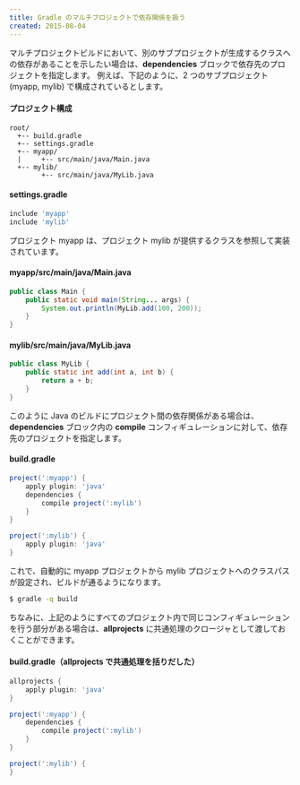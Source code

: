```yaml
---
title: Gradle のマルチプロジェクトで依存関係を扱う
created: 2015-08-04
---
```


マルチプロジェクトビルドにおいて、別のサブプロジェクトが生成するクラスへの依存があることを示したい場合は、**dependencies** ブロックで依存先のプロジェクトを指定します。
例えば、下記のように、2 つのサブプロジェクト (myapp, mylib) で構成されているとします。

#### プロジェクト構成
```
root/
  +-- build.gradle
  +-- settings.gradle
  +-- myapp/
  |     +-- src/main/java/Main.java
  +-- mylib/
        +-- src/main/java/MyLib.java
```

#### settings.gradle
```groovy
include 'myapp'
include 'mylib'
```

プロジェクト myapp は、プロジェクト mylib が提供するクラスを参照して実装されています。

#### myapp/src/main/java/Main.java
```java
public class Main {
    public static void main(String... args) {
        System.out.println(MyLib.add(100, 200));
    }
}
```

#### mylib/src/main/java/MyLib.java
```java
public class MyLib {
    public static int add(int a, int b) {
        return a + b;
    }
}
```

このように Java のビルドにプロジェクト間の依存関係がある場合は、**dependencies** ブロック内の **compile** コンフィギュレーションに対して、依存先のプロジェクトを指定します。

#### build.gradle
```groovy
project(':myapp') {
    apply plugin: 'java'
    dependencies {
        compile project(':mylib')
    }
}

project(':mylib') {
    apply plugin: 'java'
}
```

これで、自動的に myapp プロジェクトから mylib プロジェクトへのクラスパスが設定され、ビルドが通るようになります。

```bash
$ gradle -q build
```

ちなみに、上記のようにすべてのプロジェクト内で同じコンフィギュレーションを行う部分がある場合は、**allprojects** に共通処理のクロージャとして渡しておくことができます。


#### build.gradle（allprojects で共通処理を括りだした）
```groovy
allprojects {
    apply plugin: 'java'
}

project(':myapp') {
    dependencies {
        compile project(':mylib')
    }
}

project(':mylib') {
}
```
